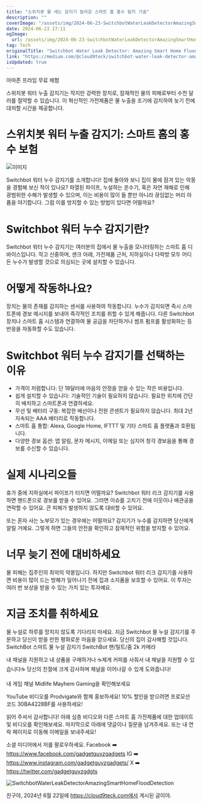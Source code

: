 ```yaml
---
title: "스위치봇 물 새는 감지기 놀라운 스마트 홈 홍수 탐지 기술"
description: ""
coverImage: "/assets/img/2024-06-23-SwitchbotWaterLeakDetectorAmazingSmartHomeFloodDetection_0.png"
date: 2024-06-23 17:11
ogImage: 
  url: /assets/img/2024-06-23-SwitchbotWaterLeakDetectorAmazingSmartHomeFloodDetection_0.png
tag: Tech
originalTitle: "Switchbot Water Leak Detector: Amazing Smart Home Flood Detection"
link: "https://medium.com/@cloud9teck/switchbot-water-leak-detector-amazing-smart-home-flood-detection-4e5c6b00d942"
isUpdated: true
---
```






아마존 프라임 무료 체험

스위치봇 워터 누출 감지기는 작지만 강력한 장치로, 잠재적인 물의 피해로부터 수천 달러를 절약할 수 있습니다. 이 혁신적인 가전제품은 물 누출을 조기에 감지하여 늦기 전에 대처할 시간을 제공합니다.

# 스위치봇 워터 누출 감지기: 스마트 홈의 홍수 보험

![이미지](/assets/img/2024-06-23-SwitchbotWaterLeakDetectorAmazingSmartHomeFloodDetection_0.png)

<div class="content-ad"></div>

Switchbot 워터 누수 감지기를 소개합니다! 집에 돌아와 보니 집이 물에 잠겨 있는 악몽을 경험해 보신 적이 있나요? 파열된 파이프, 누설하는 온수기, 혹은 자연 재해로 인해 광범위한 수해가 발생할 수 있으며, 이는 비용이 많이 들 뿐만 아니라 끊임없는 머리 아픔을 야기합니다. 그럼 이를 방지할 수 있는 방법이 있다면 어떨까요?

# Switchbot 워터 누수 감지기란?

Switchbot 워터 누수 감지기는 여러분의 집에서 물 누출을 모니터링하는 스마트 홈 디바이스입니다. 작고 신중하며, 샌크 아래, 가전제품 근처, 지하실이나 다락방 모두 어디든 누수가 발생할 것으로 의심되는 곳에 설치할 수 있습니다.

# 어떻게 작동하나요?

<div class="content-ad"></div>

장치는 물의 존재를 감지하는 센서를 사용하여 작동합니다. 누수가 감지되면 즉시 스마트폰에 경보 메시지를 보내어 즉각적인 조치를 취할 수 있게 해줍니다. 다른 Switchbot 장치나 스마트 홈 시스템과 연결하여 물 공급을 차단하거나 썸프 펌프를 활성화하는 등 반응을 자동화할 수도 있습니다.

# Switchbot 워터 누수 감지기를 선택하는 이유

- 가격이 저렴합니다: 단 18달러에 마음의 안정을 얻을 수 있는 작은 비용입니다.
- 쉽게 설치할 수 있습니다: 기술적인 기술이 필요하지 않습니다. 필요한 위치에 간단히 배치하고 스마트폰과 연결하세요.
- 무선 및 배터리 구동: 복잡한 배선이나 전원 콘센트가 필요하지 않습니다. 최대 2년 지속되는 AAA 배터리로 작동합니다.
- 스마트 홈 통합: Alexa, Google Home, IFTTT 및 기타 스마트 홈 플랫폼과 호환됩니다.
- 다양한 경보 옵션: 앱 알림, 문자 메시지, 이메일 또는 심지어 청각 경보음을 통해 경보를 수신할 수 있습니다.

# 실제 시나리오들

<div class="content-ad"></div>

휴가 중에 지하실에서 파이프가 터지면 어떨까요? Switchbot 워터 리크 감지기를 사용하면 핸드폰으로 경보를 받을 수 있어요. 그러면 이슈를 고치기 전에 이웃이나 배관공을 연락할 수 있어요. 큰 피해가 발생하지 않도록 대비할 수 있어요.

또는 혼자 사는 노부모가 있는 경우에는 어떨까요? 감지기가 누수를 감지하면 당신에게 알릴 거예요. 그렇게 하면 그들의 안전을 확인하고 잠재적인 위험을 방지할 수 있어요.

# 너무 늦기 전에 대비하세요

물 피해는 집주인의 최악의 악몽입니다. 하지만 Switchbot 워터 리크 감지기를 사용하면 비용이 많이 드는 방해가 일어나기 전에 집과 소지품을 보호할 수 있어요. 이 투자는 여러 번 보상을 받을 수 있는 가치 있는 투자예요.

<div class="content-ad"></div>

# 지금 조치를 취하세요

물 누설로 하루를 망치지 않도록 기다리지 마세요. 지금 Switchbot 물 누설 감지기를 주문하고 당신이 받을 만한 평화로운 마음을 얻으세요. 당신의 집이 감사해할 것입니다.
SwitchBot 스마트 물 누설 감지기
SwitchBot 팬/틸트/줌 2k 카메라

내 채널을 지원하고 내 상품을 구매하거나 ☕제게 커피를 사줘서 내 채널을 지원할 수 있습니다☕ 당신의 친절에 크게 감사하며 채널을 이어나갈 수 있게 도와줍니다!

내 게임 채널 Midlife Mayhem Gaming을 확인해보세요

<div class="content-ad"></div>

YouTube 비디오를 Prodvigate와 함께 홍보하세요! 10% 할인을 받으려면 프로모션 코드 30BA4228BF를 사용하세요!

읽어 주셔서 감사합니다! 아래 심층 비디오와 다른 스마트 홈 가전제품에 대한 업데이트 및 비디오를 확인해보세요. 마지막으로 아래에 댓글이나 질문을 남겨주세요. 또는 내 연락 페이지로 이동해 이메일을 보내주세요!

소셜 미디어에서 저를 팔로우하세요. Facebook ➡️ https://www.facebook.com/gadgetguyzgadgets IG ➡️ https://www.instagram.com/gadgetguyzgadgets/ X ➡️ https://twitter.com/gadgetguyzgdgts

![SwitchbotWaterLeakDetectorAmazingSmartHomeFloodDetection](/assets/img/2024-06-23-SwitchbotWaterLeakDetectorAmazingSmartHomeFloodDetection_1.png)

<div class="content-ad"></div>

친구야, 2024년 6월 22일에 https://cloud9teck.com에서 게시된 글이야.